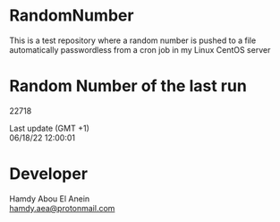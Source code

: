 # RandomNumber    
This is a test repository where a random number is pushed to a file automatically passwordless from a cron job in my Linux CentOS server    
# Random Number of the last run   
22718
      
Last update (GMT +1)    
06/18/22 12:00:01
# Developer    
Hamdy Abou El Anein   
hamdy.aea@protonmail.com
